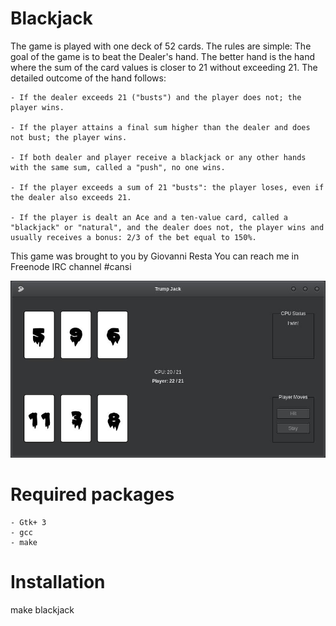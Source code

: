 # Blackjack

The game is played with one deck of 52 cards. The rules are simple: The goal of the game is to beat the Dealer's hand. The better hand is the hand where the sum of the card values is closer to 21 without exceeding 21. The detailed outcome of the hand follows:  

    - If the dealer exceeds 21 ("busts") and the player does not; the player wins.
    
    - If the player attains a final sum higher than the dealer and does not bust; the player wins.
    
    - If both dealer and player receive a blackjack or any other hands with the same sum, called a "push", no one wins.
    
    - If the player exceeds a sum of 21 "busts": the player loses, even if the dealer also exceeds 21.
    
    - If the player is dealt an Ace and a ten-value card, called a "blackjack" or "natural", and the dealer does not, the player wins and usually receives a bonus: 2/3 of the bet equal to 150%.
    
This game was brought to you by Giovanni Resta
You can reach me in Freenode IRC channel #cansi

![Screenshot](https://github.com/MaryJaneInChain/trumpjack/blob/master/test.jpg)

# Required packages

	- Gtk+ 3
	- gcc
	- make

# Installation

make blackjack
